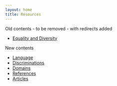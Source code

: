```yaml
---
layout: home
title: Resources
---
```


Old contents - to be removed - with redirects added

* [Equality and Diversity](/resources/equality_and_diversity/)

New contents

* [Language](/resources/language/)
* [Discriminations](/resources/discriminations/)
* [Domains](/resources/domains/)
* [References](/resources/references/)
* [Articles](/resources/articles/)


